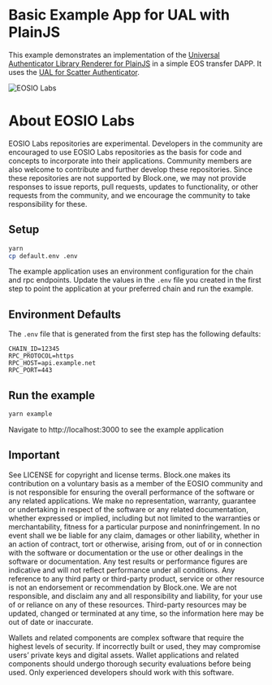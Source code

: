 # Basic Example App for UAL with PlainJS

This example demonstrates an implementation of the [Universal Authenticator Library Renderer for PlainJS](https://github.com/EOSIO/ual-plainjs-renderer) in a simple EOS transfer DAPP.  It uses the [UAL for Scatter Authenticator](https://github.com/EOSIO/ual-scatter).

![EOSIO Labs](https://img.shields.io/badge/EOSIO-Labs-5cb3ff.svg)

# About EOSIO Labs

EOSIO Labs repositories are experimental.  Developers in the community are encouraged to use EOSIO Labs repositories as the basis for code and concepts to incorporate into their applications. Community members are also welcome to contribute and further develop these repositories. Since these repositories are not supported by Block.one, we may not provide responses to issue reports, pull requests, updates to functionality, or other requests from the community, and we encourage the community to take responsibility for these.

## Setup
```bash
yarn
cp default.env .env
```

The example application uses an environment configuration for the chain and rpc endpoints.  Update the values in the ``.env`` file you created in the first step to point the application at your preferred chain and run the example.

## Environment Defaults
The ``.env`` file that is generated from the first step has the following defaults:
```
CHAIN_ID=12345
RPC_PROTOCOL=https
RPC_HOST=api.example.net
RPC_PORT=443
```

## Run the example
```bash
yarn example
```

Navigate to http://localhost:3000 to see the example application

## Important

See LICENSE for copyright and license terms.  Block.one makes its contribution on a voluntary basis as a member of the EOSIO community and is not responsible for ensuring the overall performance of the software or any related applications.  We make no representation, warranty, guarantee or undertaking in respect of the software or any related documentation, whether expressed or implied, including but not limited to the warranties or merchantability, fitness for a particular purpose and noninfringement. In no event shall we be liable for any claim, damages or other liability, whether in an action of contract, tort or otherwise, arising from, out of or in connection with the software or documentation or the use or other dealings in the software or documentation.  Any test results or performance figures are indicative and will not reflect performance under all conditions.  Any reference to any third party or third-party product, service or other resource is not an endorsement or recommendation by Block.one.  We are not responsible, and disclaim any and all responsibility and liability, for your use of or reliance on any of these resources. Third-party resources may be updated, changed or terminated at any time, so the information here may be out of date or inaccurate.

Wallets and related components are complex software that require the highest levels of security.  If incorrectly built or used, they may compromise users’ private keys and digital assets. Wallet applications and related components should undergo thorough security evaluations before being used.  Only experienced developers should work with this software.
